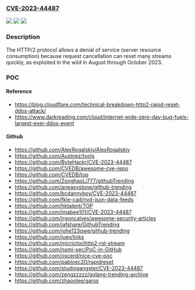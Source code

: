 ### [CVE-2023-44487](https://cve.mitre.org/cgi-bin/cvename.cgi?name=CVE-2023-44487)
![](https://img.shields.io/static/v1?label=Product&message=n%2Fa&color=blue)
![](https://img.shields.io/static/v1?label=Version&message=n%2Fa&color=blue)
![](https://img.shields.io/static/v1?label=Vulnerability&message=n%2Fa&color=brighgreen)

### Description

The HTTP/2 protocol allows a denial of service (server resource consumption) because request cancellation can reset many streams quickly, as exploited in the wild in August through October 2023.

### POC

#### Reference
- https://blog.cloudflare.com/technical-breakdown-http2-rapid-reset-ddos-attack/
- https://www.darkreading.com/cloud/internet-wide-zero-day-bug-fuels-largest-ever-ddos-event

#### Github
- https://github.com/AlexRogalskiy/AlexRogalskiy
- https://github.com/Austnez/tools
- https://github.com/ByteHackr/CVE-2023-44487
- https://github.com/CVEDB/awesome-cve-repo
- https://github.com/CVEDB/top
- https://github.com/ZonghaoLi777/githubTrending
- https://github.com/aneasystone/github-trending
- https://github.com/bcdannyboy/CVE-2023-44487
- https://github.com/fkie-cad/nvd-json-data-feeds
- https://github.com/hktalent/TOP
- https://github.com/imabee101/CVE-2023-44487
- https://github.com/irgoncalves/awesome-security-articles
- https://github.com/jafshare/GithubTrending
- https://github.com/johe123qwe/github-trending
- https://github.com/juev/links
- https://github.com/micrictor/http2-rst-stream
- https://github.com/nomi-sec/PoC-in-GitHub
- https://github.com/oscerd/nice-cve-poc
- https://github.com/pabloec20/rapidreset
- https://github.com/studiogangster/CVE-2023-44487
- https://github.com/zengzzzzz/golang-trending-archive
- https://github.com/zhaoolee/garss

